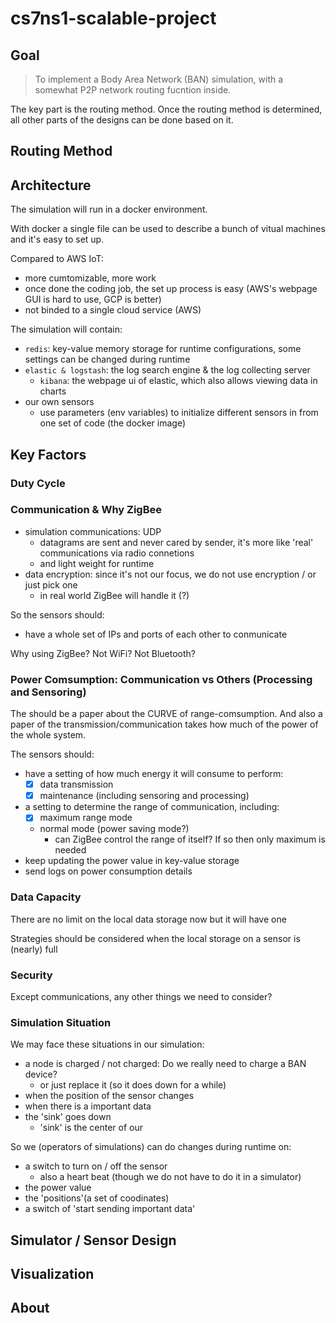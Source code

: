 # cs7ns1-scalable-project

## Goal

> To implement a Body Area Network (BAN) simulation, with a somewhat P2P network routing fucntion inside.

The key part is the routing method. Once the routing method is determined, all other parts of the designs can be done based on it.

## Routing Method

## Architecture

The simulation will run in a docker environment.

With docker a single file can be used to describe a bunch of vitual machines and it's easy to set up.

Compared to AWS IoT:

- more cumtomizable, more work
- once done the coding job, the set up process is easy (AWS's webpage GUI is hard to use, GCP is better)
- not binded to a single cloud service (AWS)

The simulation will contain:

- `redis`: key-value memory storage for runtime configurations, some settings can be changed during runtime
- `elastic & logstash`: the log search engine & the log collecting server
  - `kibana`: the webpage ui of elastic, which also allows viewing data in charts
- our own sensors
  - use parameters (env variables) to initialize different sensors in from one set of code (the docker image)

## Key Factors

### Duty Cycle

### Communication & Why ZigBee

- simulation communications: UDP
  - datagrams are sent and never cared by sender, it's more like 'real' communications via radio connetions
  - and light weight for runtime
- data encryption: since it's not our focus, we do not use encryption / or just pick one
  - in real world ZigBee will handle it (?)

So the sensors should:

- have a whole set of IPs and ports of each other to conmunicate

Why using ZigBee? Not WiFi? Not Bluetooth?

### Power Comsumption: Communication vs Others (Processing and Sensoring)

The should be a paper about the CURVE of range-comsumption.
And also a paper of the transmission/communication takes how much of the power of the whole system.

The sensors should:

- have a setting of how much energy it will consume to perform:
  - [x] data transmission
  - [x] maintenance (including sensoring and processing)
- a setting to determine the range of communication, including:
  - [x] maximum range mode
  - normal mode (power saving mode?)
    - can ZigBee control the range of itself? If so then only maximum is needed
- keep updating the power value in key-value storage
- send logs on power consumption details

### Data Capacity

There are no limit on the local data storage now but it will have one

Strategies should be considered when the local storage on a sensor is (nearly) full

### Security

Except communications, any other things we need to consider?

### Simulation Situation

We may face these situations in our simulation:

- a node is charged / not charged: Do we really need to charge a BAN device?
  - or just replace it (so it does down for a while)
- when the position of the sensor changes
- when there is a important data
- the 'sink' goes down
  - 'sink' is the center of our

So we (operators of simulations) can do changes during runtime on:

- a switch to turn on / off the sensor
  - also a heart beat (though we do not have to do it in a simulator)
- the power value
- the 'positions'(a set of coodinates)
- a switch of 'start sending important data'

## Simulator / Sensor Design

## Visualization

## About
